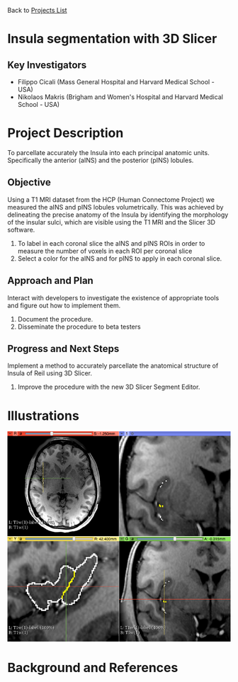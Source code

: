 Back to [Projects List](../../README.md#ProjectsList)

# Insula segmentation with 3D Slicer

## Key Investigators

- Filippo Cicali (Mass General Hospital and Harvard Medical School - USA)
- Nikolaos Makris (Brigham and Women's Hospital and Harvard Medical School - USA)


# Project Description

To parcellate accurately the Insula into each principal anatomic units. Specifically the anterior (aINS) and the posterior (pINS) lobules.

## Objective

Using a T1 MRI dataset from the HCP (Human Connectome Project) we measured the aINS and pINS lobules volumetrically. 
This was achieved by delineating the precise anatomy of the Insula by identifying the morphology of the insular sulci, which are visible using the T1 MRI and the Slicer 3D software.


1. To label in each coronal slice the aINS and pINS ROIs in order to measure the number of voxels in each ROI per coronal slice
1. Select a color for the aINS and for pINS to apply in each coronal slice. 


## Approach and Plan

Interact with developers to investigate the existence of appropriate tools and figure out how to implement them.

1. Document the procedure.
1. Disseminate the procedure to beta testers


## Progress and Next Steps

Implement a method to accurately parcellate the anatomical structure of Insula of Reil using 3D Slicer.

1. Improve the procedure with the new 3D Slicer Segment Editor.

# Illustrations

![Insula Circular Sulcus and Central Sulcus in the parcellation method of aINS and pINS](Insula_Project.png)

# Background and References

<!-- If you developed any software, include link to the source code repository. If possible, also add links to sample data, and to any relevant publications. -->
